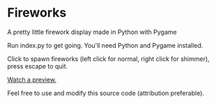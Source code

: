 # Fireworks
A pretty little firework display made in Python with Pygame

Run index.py to get going. You'll need Python and Pygame installed.

Click to spawn fireworks (left click for normal, right click for shimmer), press escape to quit.

[Watch a preview.](https://youtu.be/Gwz5ZSQ0TAo)

Feel free to use and modify this source code (attribution preferable).
